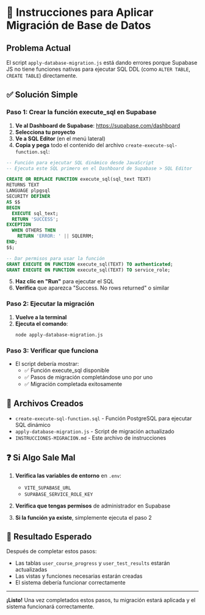 # 🚀 Instrucciones para Aplicar Migración de Base de Datos

## Problema Actual
El script `apply-database-migration.js` está dando errores porque Supabase JS no tiene funciones nativas para ejecutar SQL DDL (como `ALTER TABLE`, `CREATE TABLE`) directamente.

## ✅ Solución Simple

### Paso 1: Crear la función execute_sql en Supabase

1. **Ve al Dashboard de Supabase**: https://supabase.com/dashboard
2. **Selecciona tu proyecto**
3. **Ve a SQL Editor** (en el menú lateral)
4. **Copia y pega** todo el contenido del archivo `create-execute-sql-function.sql`:

```sql
-- Función para ejecutar SQL dinámico desde JavaScript
-- Ejecuta este SQL primero en el Dashboard de Supabase > SQL Editor

CREATE OR REPLACE FUNCTION execute_sql(sql_text TEXT)
RETURNS TEXT
LANGUAGE plpgsql
SECURITY DEFINER
AS $$
BEGIN
  EXECUTE sql_text;
  RETURN 'SUCCESS';
EXCEPTION
  WHEN OTHERS THEN
    RETURN 'ERROR: ' || SQLERRM;
END;
$$;

-- Dar permisos para usar la función
GRANT EXECUTE ON FUNCTION execute_sql(TEXT) TO authenticated;
GRANT EXECUTE ON FUNCTION execute_sql(TEXT) TO service_role;
```

5. **Haz clic en "Run"** para ejecutar el SQL
6. **Verifica** que aparezca "Success. No rows returned" o similar

### Paso 2: Ejecutar la migración

1. **Vuelve a la terminal**
2. **Ejecuta el comando**:
   ```bash
   node apply-database-migration.js
   ```

### Paso 3: Verificar que funciona

- El script debería mostrar:
  - ✅ Función execute_sql disponible
  - ✅ Pasos de migración completándose uno por uno
  - ✅ Migración completada exitosamente

## 🔧 Archivos Creados

- `create-execute-sql-function.sql` - Función PostgreSQL para ejecutar SQL dinámico
- `apply-database-migration.js` - Script de migración actualizado
- `INSTRUCCIONES-MIGRACION.md` - Este archivo de instrucciones

## ❓ Si Algo Sale Mal

1. **Verifica las variables de entorno** en `.env`:
   - `VITE_SUPABASE_URL`
   - `SUPABASE_SERVICE_ROLE_KEY`

2. **Verifica que tengas permisos** de administrador en Supabase

3. **Si la función ya existe**, simplemente ejecuta el paso 2

## 🎯 Resultado Esperado

Después de completar estos pasos:
- Las tablas `user_course_progress` y `user_test_results` estarán actualizadas
- Las vistas y funciones necesarias estarán creadas
- El sistema debería funcionar correctamente

---

**¡Listo!** Una vez completados estos pasos, tu migración estará aplicada y el sistema funcionará correctamente.